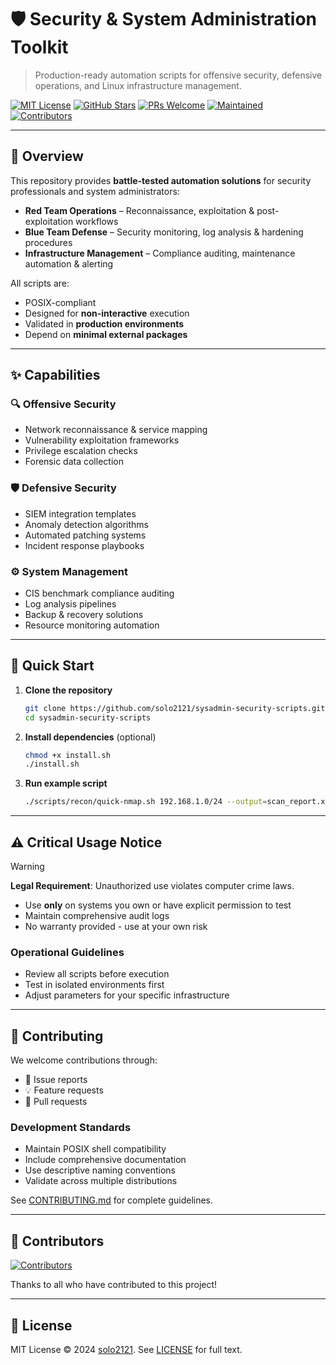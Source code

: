 # 🛡️ Security & System Administration Toolkit

> Production-ready automation scripts for offensive security, defensive operations, and Linux infrastructure management.

[![MIT License](https://img.shields.io/badge/License-MIT-blue.svg?logo=opensourceinitiative&logoColor=white)](LICENSE)
[![GitHub Stars](https://img.shields.io/github/stars/solo2121/sysadmin-security-scripts?logo=github&color=yellow)](https://github.com/solo2121/sysadmin-security-scripts/stargazers)
[![PRs Welcome](https://img.shields.io/badge/PRs-Welcome-brightgreen.svg?logo=git&logoColor=white)](CONTRIBUTING.md)
[![Maintained](https://img.shields.io/badge/Maintained-Yes-2ea44f?logo=githubactions&logoColor=white)](commits/main)
[![Contributors](https://img.shields.io/github/contributors/solo2121/sysadmin-security-scripts?logo=peopleware&logoColor=white)](https://github.com/solo2121/sysadmin-security-scripts/graphs/contributors)

---

## 📌 Overview

This repository provides **battle-tested automation solutions** for security professionals and system administrators:

- **Red Team Operations** – Reconnaissance, exploitation & post-exploitation workflows
- **Blue Team Defense** – Security monitoring, log analysis & hardening procedures
- **Infrastructure Management** – Compliance auditing, maintenance automation & alerting

All scripts are:

- POSIX-compliant
- Designed for **non-interactive** execution
- Validated in **production environments**
- Depend on **minimal external packages**

---

## ✨ Capabilities

### 🔍 Offensive Security
- Network reconnaissance & service mapping
- Vulnerability exploitation frameworks
- Privilege escalation checks
- Forensic data collection

### 🛡️ Defensive Security
- SIEM integration templates
- Anomaly detection algorithms
- Automated patching systems
- Incident response playbooks

### ⚙️ System Management
- CIS benchmark compliance auditing
- Log analysis pipelines
- Backup & recovery solutions
- Resource monitoring automation

---

## 🚀 Quick Start

1. **Clone the repository**
   ```bash
   git clone https://github.com/solo2121/sysadmin-security-scripts.git
   cd sysadmin-security-scripts
   ```

2. **Install dependencies** (optional)
   ```bash
   chmod +x install.sh
   ./install.sh
   ```

3. **Run example script**
   ```bash
   ./scripts/recon/quick-nmap.sh 192.168.1.0/24 --output=scan_report.xml
   ```

---

## ⚠️ Critical Usage Notice

> [!WARNING]
> **Legal Requirement**: Unauthorized use violates computer crime laws.
> - Use **only** on systems you own or have explicit permission to test
> - Maintain comprehensive audit logs
> - No warranty provided - use at your own risk

### Operational Guidelines
- Review all scripts before execution
- Test in isolated environments first
- Adjust parameters for your specific infrastructure

---

## 🤝 Contributing

We welcome contributions through:
- 🐛 Issue reports
- 💡 Feature requests
- 🔄 Pull requests

### Development Standards
- Maintain POSIX shell compatibility
- Include comprehensive documentation
- Use descriptive naming conventions
- Validate across multiple distributions

See [CONTRIBUTING.md](CONTRIBUTING.md) for complete guidelines.

---

## 💙 Contributors

[![Contributors](https://img.shields.io/github/contributors/solo2121/sysadmin-security-scripts?style=flat-square)](https://github.com/solo2121/sysadmin-security-scripts/graphs/contributors)

Thanks to all who have contributed to this project!

---

## 📄 License

MIT License © 2024 [solo2121](https://github.com/solo2121). See [LICENSE](LICENSE) for full text.
```
